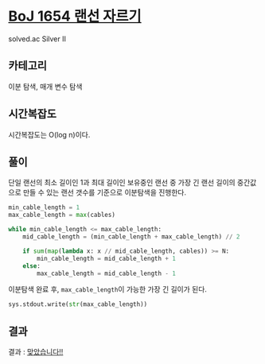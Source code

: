 # [BoJ 1654 랜선 자르기](https://www.acmicpc.net/problem/1654)

solved.ac Silver II

## 카테고리

이분 탐색, 매개 변수 탐색

## 시간복잡도

시간복잡도는 O(log n)이다.

## 풀이

단일 랜선의 최소 길이인 1과 최대 길이인 보유중인 랜선 중 가장 긴 랜선 길이의 중간값으로 만들 수 있는 랜선 갯수를 기준으로 이분탐색을 진행한다.

```python
min_cable_length = 1
max_cable_length = max(cables)

while min_cable_length <= max_cable_length:
    mid_cable_length = (min_cable_length + max_cable_length) // 2

    if sum(map(lambda x: x // mid_cable_length, cables)) >= N:
        min_cable_length = mid_cable_length + 1
    else:
        max_cable_length = mid_cable_length - 1
```

이분탐색 완료 후, `max_cable_length`이 가능한 가장 긴 길이가 된다.

```python
sys.stdout.write(str(max_cable_length))
```

## 결과

결과 : [맞았습니다!!](http://boj.kr/afa3978ef30b42e4a1233c7c12bdbf3c)